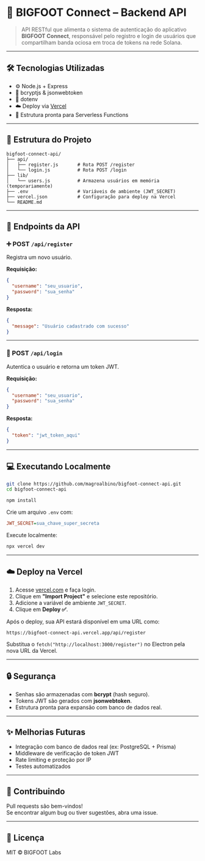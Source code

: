 # 🧠 BIGFOOT Connect – Backend API

> API RESTful que alimenta o sistema de autenticação do aplicativo **BIGFOOT Connect**, responsável pelo registro e login de usuários que compartilham banda ociosa em troca de tokens na rede Solana.

---

## 🛠️ Tecnologias Utilizadas

- ⚙️ Node.js + Express
- 🔐 bcryptjs & jsonwebtoken
- 🔧 dotenv
- ☁️ Deploy via [Vercel](https://vercel.com/)
- 📁 Estrutura pronta para Serverless Functions

---

## 📁 Estrutura do Projeto

```
bigfoot-connect-api/
├── api/
│   ├── register.js       # Rota POST /register
│   └── login.js          # Rota POST /login
├── lib/
│   └── users.js          # Armazena usuários em memória (temporariamente)
├── .env                  # Variáveis de ambiente (JWT_SECRET)
├── vercel.json           # Configuração para deploy na Vercel
└── README.md
```

---

## 🔐 Endpoints da API

### ➕ POST `/api/register`

Registra um novo usuário.

**Requisição:**
```json
{
  "username": "seu_usuario",
  "password": "sua_senha"
}
```

**Resposta:**
```json
{
  "message": "Usuário cadastrado com sucesso"
}
```

---

### 🔑 POST `/api/login`

Autentica o usuário e retorna um token JWT.

**Requisição:**
```json
{
  "username": "seu_usuario",
  "password": "sua_senha"
}
```

**Resposta:**
```json
{
  "token": "jwt_token_aqui"
}
```

---

## 💻 Executando Localmente

```bash
git clone https://github.com/magroalbino/bigfoot-connect-api.git
cd bigfoot-connect-api

npm install
```

Crie um arquivo `.env` com:

```ini
JWT_SECRET=sua_chave_super_secreta
```

Execute localmente:

```bash
npx vercel dev
```

---

## ☁️ Deploy na Vercel

1. Acesse [vercel.com](https://vercel.com) e faça login.
2. Clique em **"Import Project"** e selecione este repositório.
3. Adicione a variável de ambiente `JWT_SECRET`.
4. Clique em **Deploy ✅**.

Após o deploy, sua API estará disponível em uma URL como:

```
https://bigfoot-connect-api.vercel.app/api/register
```

Substitua o `fetch("http://localhost:3000/register")` no Electron pela nova URL da Vercel.

---

## 🔒 Segurança

- Senhas são armazenadas com **bcrypt** (hash seguro).
- Tokens JWT são gerados com **jsonwebtoken**.
- Estrutura pronta para expansão com banco de dados real.

---

## ✨ Melhorias Futuras

- Integração com banco de dados real (ex: PostgreSQL + Prisma)
- Middleware de verificação de token JWT
- Rate limiting e proteção por IP
- Testes automatizados

---

## 🤝 Contribuindo

Pull requests são bem-vindos!  
Se encontrar algum bug ou tiver sugestões, abra uma issue.

---

## 📝 Licença

MIT © BIGFOOT Labs
